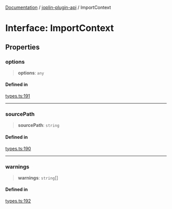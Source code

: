 [Documentation](../../packages.md) / [joplin-plugin-api](../index.md) / ImportContext

# Interface: ImportContext

## Properties

### options

> **options**: `any`

#### Defined in

[types.ts:191](https://github.com/rxliuli/joplin-utils/blob/2bc4cdf0126f9cf3a3dcc1c3f49a6f42208c3387/packages/joplin-plugin-api/src/types.ts#L191)

---

### sourcePath

> **sourcePath**: `string`

#### Defined in

[types.ts:190](https://github.com/rxliuli/joplin-utils/blob/2bc4cdf0126f9cf3a3dcc1c3f49a6f42208c3387/packages/joplin-plugin-api/src/types.ts#L190)

---

### warnings

> **warnings**: `string`[]

#### Defined in

[types.ts:192](https://github.com/rxliuli/joplin-utils/blob/2bc4cdf0126f9cf3a3dcc1c3f49a6f42208c3387/packages/joplin-plugin-api/src/types.ts#L192)
